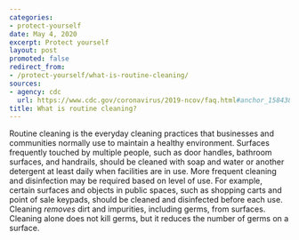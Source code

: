 ```yaml
---
categories:
- protect-yourself
date: May 4, 2020
excerpt: Protect yourself
layout: post
promoted: false
redirect_from:
- /protect-yourself/what-is-routine-cleaning/
sources:
- agency: cdc
  url: https://www.cdc.gov/coronavirus/2019-ncov/faq.html#anchor_1584388242595
title: What is routine cleaning?
---
```


Routine cleaning is the everyday cleaning practices that businesses and communities normally use to maintain a healthy environment. Surfaces frequently touched by multiple people, such as door handles, bathroom surfaces, and handrails, should be cleaned with soap and water or another detergent at least daily when facilities are in use. More frequent cleaning and disinfection may be required based on level of use. For example, certain surfaces and objects in public spaces, such as shopping carts and point of sale keypads, should be cleaned and disinfected before each use. Cleaning *removes* dirt and impurities, including germs, from surfaces. Cleaning alone does not kill germs, but it reduces the number of germs on a surface.